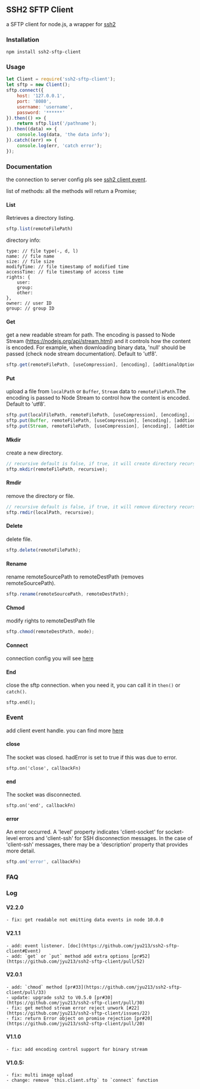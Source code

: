 ## SSH2 SFTP Client
a SFTP client for node.js, a wrapper for [ssh2](https://github.com/mscdex/ssh2)

### Installation
```shell
npm install ssh2-sftp-client
```

### Usage
```javascript
let Client = require('ssh2-sftp-client');
let sftp = new Client();
sftp.connect({
    host: '127.0.0.1',
    port: '8080',
    username: 'username',
    password: '******'
}).then(() => {
    return sftp.list('/pathname');
}).then((data) => {
    console.log(data, 'the data info');
}).catch((err) => {
    console.log(err, 'catch error');
});
```

### Documentation
the connection to server config pls see [ssh2 client event](https://github.com/mscdex/ssh2#user-content-client-methods).

list of methods:
all the methods will return a Promise;
#### List
Retrieves a directory listing.

```javascript
sftp.list(remoteFilePath)
```

directory info:

```
type: // file type(-, d, l)
name: // file name
size: // file size
modifyTime: // file timestamp of modified time
accessTime: // file timestamp of access time
rights: {
    user:
    group:
    other:
},
owner: // user ID
group: // group ID
```

#### Get
get a new readable stream for path. The encoding is passed to Node Stream (https://nodejs.org/api/stream.html) and it controls how the content is encoded. For example, when downloading binary data, 'null' should be passed (check node stream documentation). Default to 'utf8'.

```javascript
sftp.get(remoteFilePath, [useCompression], [encoding], [addtionalOptions]);
```

#### Put
upload a file from `localPath` or `Buffer`, `Stream` data to `remoteFilePath`.The encoding is passed to Node Stream to control how the content is encoded. Default to 'utf8'.

```javascript
sftp.put(localFilePath, remoteFilePath, [useCompression], [encoding], [addtionalOptions]);
sftp.put(Buffer, remoteFilePath, [useCompression], [encoding], [addtionalOptions]);
sftp.put(Stream, remoteFilePath, [useCompression], [encoding], [addtionalOptions]);
```

#### Mkdir
create a new directory.

```javascript
// recursive default is false, if true, it will create directory recursive
sftp.mkdir(remoteFilePath, recursive);
```

#### Rmdir
remove the directory or file.

```javascript
// recursive default is false, if true, it will remove directory recursive even if is not empty
sftp.rmdir(localPath, recursive);
```

#### Delete
delete file.

```javascript
sftp.delete(remoteFilePath);
```

#### Rename
rename remoteSourcePath to remoteDestPath (removes remoteSourcePath).

```javascript
sftp.rename(remoteSourcePath, remoteDestPath);
```

#### Chmod
modify rights to remoteDestPath file

```javascript
sftp.chmod(remoteDestPath, mode);
```

#### Connect
connection config you will see [here](https://github.com/mscdex/ssh2#user-content-client-methods)

#### End
close the sftp connection. when you need it, you can call it in `then()` or `catch()`.

```
sftp.end();
```

### Event
add client event handle. you can find more [here](https://github.com/mscdex/ssh2#client-events)

#### close
The socket was closed. hadError is set to true if this was due to error.

```
sftp.on('close', callbackFn)
```

#### end
The socket was disconnected.

```
sftp.on('end', callbackFn)
```

#### error
An error occurred. A 'level' property indicates 'client-socket' for socket-level errors and 'client-ssh' for SSH disconnection messages. In the case of 'client-ssh' messages, there may be a 'description' property that provides more detail.

``` javascript
sftp.on('error', callbackFn)
```

### FAQ

### Log
#### V2.2.0
    - fix: get readable not emitting data events in node 10.0.0

#### V2.1.1

    - add: event listener. [doc](https://github.com/jyu213/ssh2-sftp-client#Event)
    - add: `get` or `put` method add extra options [pr#52](https://github.com/jyu213/ssh2-sftp-client/pull/52)

#### V2.0.1

    - add: `chmod` method [pr#33](https://github.com/jyu213/ssh2-sftp-client/pull/33)
    - update: upgrade ssh2 to V0.5.0 [pr#30](https://github.com/jyu213/ssh2-sftp-client/pull/30)
    - fix: get method stream error reject unwork [#22](https://github.com/jyu213/ssh2-sftp-client/issues/22)
    - fix: return Error object on promise rejection [pr#20](https://github.com/jyu213/ssh2-sftp-client/pull/20)

#### V1.1.0

    - fix: add encoding control support for binary stream

#### V1.0.5:

    - fix: multi image upload
    - change: remove `this.client.sftp` to `connect` function

